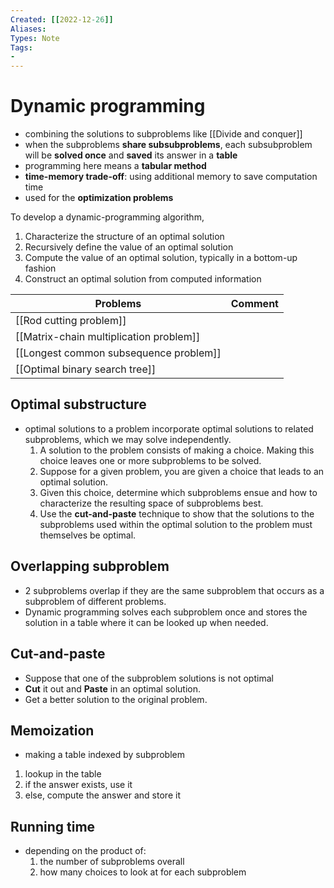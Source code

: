 ```yaml
---
Created: [[2022-12-26]]
Aliases: 
Types: Note
Tags: 
- 
---
```

# Dynamic programming
- combining the solutions to subproblems like [[Divide and conquer]]
- when the subproblems **share subsubproblems**, each subsubproblem will be **solved once** and **saved** its answer in a **table**
- programming here means a **tabular method**
- **time-memory trade-off**: using additional memory to save computation time
- used for the **optimization problems**

To develop a dynamic-programming algorithm, 
1. Characterize the structure of an optimal solution
2. Recursively define the value of an optimal solution
3. Compute the value of an optimal solution, typically in a bottom-up fashion
4. Construct an optimal solution from computed information

| Problems                                | Comment |
| --------------------------------------- | ------- |
| [[Rod cutting problem]]                 |         |
| [[Matrix-chain multiplication problem]] |         |
| [[Longest common subsequence problem]]  |         |
| [[Optimal binary search tree]]          |         |

## Optimal substructure
- optimal solutions to a problem incorporate optimal solutions to related subproblems, which we may solve independently. 
  1. A solution to the problem consists of making a choice. Making this choice leaves one or more subproblems to be solved. 
  2. Suppose for a given problem, you are given a choice that leads to an optimal solution. 
  3. Given this choice, determine which subproblems ensue and how to characterize the resulting space of subproblems best. 
  4. Use the **cut-and-paste** technique to show that the solutions to the subproblems used within the optimal solution to the problem must themselves be optimal. 
## Overlapping subproblem
- 2 subproblems overlap if they are the same subproblem that occurs as a subproblem of different problems. 
- Dynamic programming solves each subproblem once and stores the solution in a table where it can be looked up when needed. 
## Cut-and-paste
- Suppose that one of the subproblem solutions is not optimal
- **Cut** it out and **Paste** in an optimal solution. 
- Get a better solution to the original problem. 
## Memoization
- making a table indexed by subproblem
1. lookup in the table
2. if the answer exists, use it
3. else, compute the answer and store it
## Running time
- depending on the product of:
  1. the number of subproblems overall
  2. how many choices to look at for each subproblem
